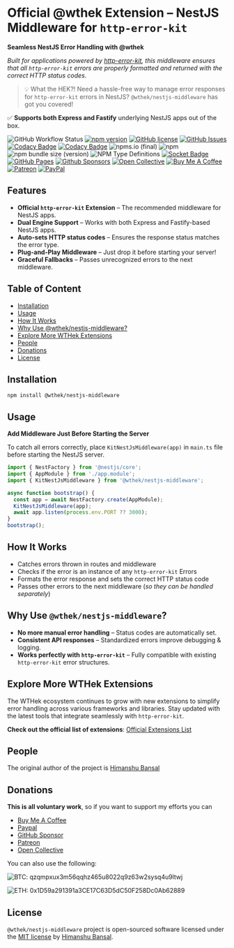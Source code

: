 # Official @wthek Extension – NestJS Middleware for `http-error-kit`

**Seamless NestJS Error Handling with @wthek**

_Built for applications powered by [http-error-kit][http-error-kit], this middleware ensures that all `http-error-kit` errors are properly formatted and returned with the correct HTTP status codes._

> 💡 What the HEK?! Need a hassle-free way to manage error responses for `http-error-kit` errors in NestJS? `@wthek/nestjs-middleware` has got you covered!

✅ **Supports both Express and Fastify** underlying NestJS apps out of the box.

![GitHub Workflow Status](https://img.shields.io/github/actions/workflow/status/skillnter/wthek-nestjs-middleware/main.yml)
[![npm version](https://img.shields.io/npm/v/%40wthek%2Fnestjs-middleware?color=brightgreen)](https://www.npmjs.com/package/@wthek/nestjs-middleware)
[![GitHub license](https://img.shields.io/github/license/skillnter/wthek-nestjs-middleware?color=brightgreen)](LICENSE)
[![GitHub Issues](https://img.shields.io/github/issues/Skillnter/wthek-nestjs-middleware)](https://github.com/Skillnter/wthek-nestjs-middleware/issues)
[![Codacy Badge](https://app.codacy.com/project/badge/Coverage/06de705481ac4f9db62a08328b4af81b)](https://app.codacy.com/gh/Skillnter/wthek-nestjs-middleware/dashboard?utm_source=gh&utm_medium=referral&utm_content=&utm_campaign=Badge_coverage)
[![Codacy Badge](https://app.codacy.com/project/badge/Grade/06de705481ac4f9db62a08328b4af81b)](https://app.codacy.com/gh/Skillnter/wthek-nestjs-middleware/dashboard?utm_source=gh&utm_medium=referral&utm_content=&utm_campaign=Badge_grade)
![npms.io (final)](https://img.shields.io/npms-io/maintenance-score/%40wthek/nestjs-middleware?color=brightgreen)
![npm](https://img.shields.io/npm/dy/%40wthek%2Fnestjs-middleware)
![npm bundle size (version)](https://img.shields.io/bundlephobia/minzip/%40wthek%2Fzod-transformer/1.0.1)
![NPM Type Definitions](https://img.shields.io/npm/types/%40wthek%2Fzod-transformer)
[![Socket Badge](https://socket.dev/api/badge/npm/package/@wthek/nestjs-middleware/1.0.1)](https://socket.dev/npm/package/@wthek/nestjs-middleware/overview/1.0.1)
[![GitHub Pages](https://img.shields.io/badge/GitHub%20Pages-121013?logo=github&logoColor=white)](https://skillnter.github.io/wthek-nestjs-middleware/)
[![Github Sponsors](https://img.shields.io/badge/GitHub%20Sponsors-30363D?&logo=GitHub-Sponsors&logoColor=EA4AAA)](https://github.com/sponsors/Skillnter)
[![Open Collective](https://img.shields.io/badge/Open%20Collective-3385FF?logo=open-collective&logoColor=white)](https://opencollective.com/skillnter)
[![Buy Me A Coffee](https://img.shields.io/badge/Buy%20Me%20a%20Coffee-ffdd00?&logo=buy-me-a-coffee&logoColor=black)](https://www.buymeacoffee.com/skillnter)
[![Patreon](https://img.shields.io/badge/Patreon-F96854?logo=patreon&logoColor=white)](https://www.patreon.com/skillnter)
[![PayPal](https://img.shields.io/badge/PayPal-003087?logo=paypal&logoColor=fff)](https://www.paypal.me/skillnte)

## Features

-   **Official `http-error-kit` Extension** – The recommended middleware for NestJS apps.
-   **Dual Engine Support** – Works with both Express and Fastify-based NestJS apps.
-   **Auto-sets HTTP status codes** – Ensures the response status matches the error type.
-   **Plug-and-Play Middleware** – Just drop it before starting your server!
-   **Graceful Fallbacks** – Passes unrecognized errors to the next middleware.

## Table of Content

-   [Installation](#installation)
-   [Usage](#usage)
-   [How It Works](#how-it-works)
-   [Why Use @wthek/nestjs-middleware?](#why-use-wtheknestjs-middleware)
-   [Explore More WTHek Extensions](#explore-more-wthek-extensions)
-   [People](#people)
-   [Donations](#donations)
-   [License](#license)

## Installation

```console
npm install @wthek/nestjs-middleware
```

## Usage

**Add Middleware Just Before Starting the Server**

To catch all errors correctly, place `KitNestJsMiddleware(app)` in `main.ts` file before starting the NestJS server.

```Typescript
import { NestFactory } from '@nestjs/core';
import { AppModule } from './app.module';
import { KitNestJsMiddleware } from '@wthek/nestjs-middleware';

async function bootstrap() {
  const app = await NestFactory.create(AppModule);
  KitNestJsMiddleware(app);
  await app.listen(process.env.PORT ?? 3000);
}
bootstrap();
```

## How It Works

-   Catches errors thrown in routes and middleware
-   Checks if the error is an instance of any `http-error-kit` Errors
-   Formats the error response and sets the correct HTTP status code
-   Passes other errors to the next middleware (_so they can be handled separately_)

## Why Use `@wthek/nestjs-middleware`?

-   **No more manual error handling** – Status codes are automatically set.
-   **Consistent API responses** – Standardized errors improve debugging & logging.
-   **Works perfectly with `http-error-kit`** – Fully compatible with existing `http-error-kit` error structures.

## Explore More WTHek Extensions

The WTHek ecosystem continues to grow with new extensions to simplify error handling across various frameworks and libraries. Stay updated with the latest tools that integrate seamlessly with `http-error-kit`.

**Check out the official list of extensions**: [Official Extensions List](https://github.com/Skillnter/http-error-kit/wiki/Official-Extensions-List)

## People

The original author of the project is [Himanshu Bansal][skillnter]

## Donations

**This is all voluntary work**, so if you want to support my efforts you can

-   [Buy Me A Coffee](https://www.buymeacoffee.com/skillnter)
-   [Paypal](https://www.paypal.me/skillnte)
-   [GitHub Sponsor](https://github.com/sponsors/Skillnter)
-   [Patreon](https://www.patreon.com/skillnter)
-   [Open Collective](https://opencollective.com/skillnter)

You can also use the following:

![BTC: qzqmpxux3m56qqhz465u8022q9z63w2sysq4u9ltwj](https://img.shields.io/badge/BTC-qzqmpxux3m56qqhz465u8022q9z63w2sysq4u9ltwj-brightgreen)

![ETH: 0x1D59a291391a3CE17C63D5dC50F258Dc0Ab62889](https://img.shields.io/badge/ETH-0x1D59a291391a3CE17C63D5dC50F258Dc0Ab62889-brightgreen)

## License

`@wthek/nestjs-middleware` project is open-sourced software licensed under the [MIT license](LICENSE) by [Himanshu Bansal][skillnter].

[skillnter]: https://github.com/Skillnter/
[http-error-kit]: https://www.npmjs.com/package/http-error-kit
